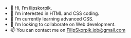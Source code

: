 - 👋 Hi, I’m ilipskorpik.
- 👀 I’m interested in HTML and CSS coding.
- 🌱 I’m currently learning advanced CSS.
- 💞️ I’m looking to collaborate on Web development.
- 📫 You can contact me on FilipSkorpik.job@gmail.com

<!---
filipskorpik/filipskorpik is a ✨ special ✨ repository because its `README.md` (this file) appears on your GitHub profile.
You can click the Preview link to take a look at your changes.
--->

